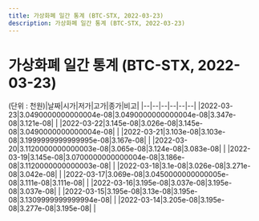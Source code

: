 ```yaml
---
title: 가상화폐 일간 통계 (BTC-STX, 2022-03-23)
description: 가상화폐 일간 통계 (BTC-STX, 2022-03-23)
---
```


가상화폐 일간 통계 (BTC-STX, 2022-03-23)
===

(단위 : 천원)|날짜|시가|저가|고가|종가|비고|
|--|--|--|--|--|--|
|2022-03-23|3.0490000000000004e-08|3.0490000000000004e-08|3.347e-08|3.121e-08|    |
|2022-03-22|3.145e-08|3.026e-08|3.145e-08|3.0490000000000004e-08|    |
|2022-03-21|3.103e-08|3.103e-08|3.1999999999999995e-08|3.167e-08|    |
|2022-03-20|3.1120000000000003e-08|3.065e-08|3.124e-08|3.083e-08|    |
|2022-03-19|3.145e-08|3.0700000000000004e-08|3.186e-08|3.1120000000000003e-08|    |
|2022-03-18|3.1e-08|3.026e-08|3.271e-08|3.042e-08|    |
|2022-03-17|3.069e-08|3.0450000000000005e-08|3.111e-08|3.111e-08|    |
|2022-03-16|3.195e-08|3.037e-08|3.195e-08|3.037e-08|    |
|2022-03-15|3.195e-08|3.13e-08|3.195e-08|3.1309999999999994e-08|    |
|2022-03-14|3.205e-08|3.195e-08|3.277e-08|3.195e-08|    |
